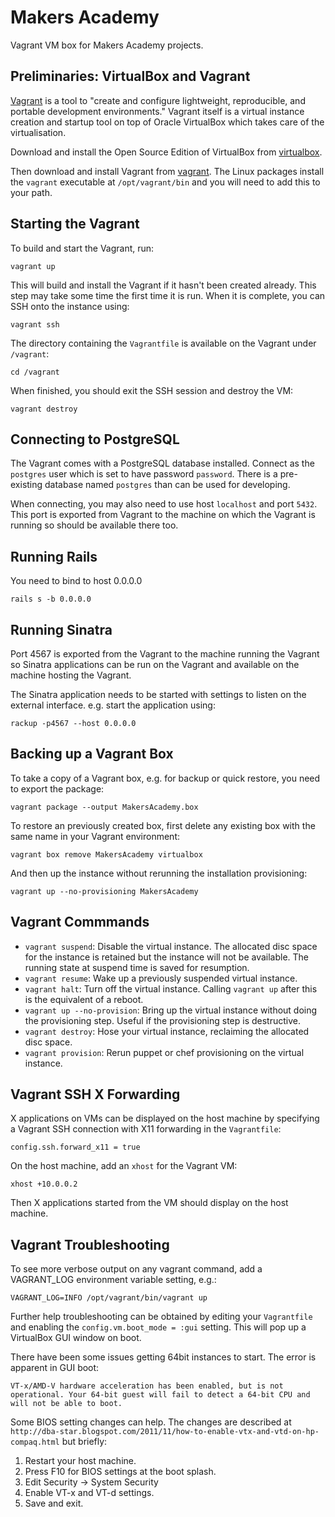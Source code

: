 Makers Academy
===============
Vagrant VM box for Makers Academy projects.


Preliminaries: VirtualBox and Vagrant
-------------------------------------
[Vagrant][vagrant] is a tool to "create and configure lightweight, reproducible,
and portable development environments." Vagrant itself is a virtual instance
creation and startup tool on top of Oracle VirtualBox which takes care of the
virtualisation.

Download and install the Open Source Edition of VirtualBox from [virtualbox].

Then download and install Vagrant from [vagrant]. The Linux packages install
the `vagrant` executable at `/opt/vagrant/bin` and you will need to add this to
your path.


Starting the Vagrant
--------------------
To build and start the Vagrant, run:

    vagrant up

This will build and install the Vagrant if it hasn't been created already. This
step may take some time the first time it is run. When it is complete, you can
SSH onto the instance using:

    vagrant ssh

The directory containing the `Vagrantfile` is available on the Vagrant under
`/vagrant`:

    cd /vagrant

When finished, you should exit the SSH session and destroy the VM:

    vagrant destroy


Connecting to PostgreSQL
------------------------
The Vagrant comes with a PostgreSQL database installed. Connect as the
`postgres` user which is set to have password `password`. There is a
pre-existing database named `postgres` than can be used for developing.

When connecting, you may also need to use host `localhost` and port `5432`.
This port is exported from Vagrant to the machine on which the Vagrant is
running so should be available there too.

Running Rails
--------------

You need to bind to host 0.0.0.0

```
rails s -b 0.0.0.0
```


Running Sinatra
---------------
Port 4567 is exported from the Vagrant to the machine running the Vagrant so
Sinatra applications can be run on the Vagrant and available on the machine
hosting the Vagrant.

The Sinatra application needs to be started with settings to listen on the
external interface. e.g. start the application using:

    rackup -p4567 --host 0.0.0.0


Backing up a Vagrant Box
------------------------
To take a copy of a Vagrant box, e.g. for backup or quick restore, you need
to export the package:

    vagrant package --output MakersAcademy.box

To restore an previously created box, first delete any existing box with
the same name in your Vagrant environment:

    vagrant box remove MakersAcademy virtualbox

And then up the instance without rerunning the installation provisioning:

    vagrant up --no-provisioning MakersAcademy


Vagrant Commmands
-----------------
* `vagrant suspend`: Disable the virtual instance. The allocated disc space
  for the instance is retained but the instance will not be available. The
  running state at suspend time is saved for resumption.
* `vagrant resume`: Wake up a previously suspended virtual instance.
* `vagrant halt`: Turn off the virtual instance. Calling `vagrant up` after
  this is the equivalent of a reboot.
* `vagrant up --no-provision`: Bring up the virtual instance without doing
  the provisioning step. Useful if the provisioning step is destructive.
* `vagrant destroy`: Hose your virtual instance, reclaiming the allocated disc
  space.
* `vagrant provision`: Rerun puppet or chef provisioning on the virtual instance.


Vagrant SSH X Forwarding
------------------------
X applications on VMs can be displayed on the host machine by specifying a
Vagrant SSH connection with X11 forwarding in the `Vagrantfile`:

    config.ssh.forward_x11 = true

On the host machine, add an `xhost` for the Vagrant VM:

    xhost +10.0.0.2

Then X applications started from the VM should display on the host machine.


Vagrant Troubleshooting
-----------------------
To see more verbose output on any vagrant command, add a VAGRANT_LOG environment
variable setting, e.g.:

    VAGRANT_LOG=INFO /opt/vagrant/bin/vagrant up

Further help troubleshooting can be obtained by editing your `Vagrantfile` and
enabling the `config.vm.boot_mode = :gui` setting. This will pop up a VirtualBox
GUI window on boot.

There have been some issues getting 64bit instances to start. The error is
apparent in GUI boot:

    VT-x/AMD-V hardware acceleration has been enabled, but is not
    operational. Your 64-bit guest will fail to detect a 64-bit CPU and
    will not be able to boot.

Some BIOS setting changes can help. The changes are described at
`http://dba-star.blogspot.com/2011/11/how-to-enable-vtx-and-vtd-on-hp-compaq.html`
but briefly:

1. Restart your host machine.
2. Press F10 for BIOS settings at the boot splash.
3. Edit Security -> System Security
4. Enable VT-x and VT-d settings.
5. Save and exit.


[virtualbox]: https://www.virtualbox.org/wiki/Downloads
[vagrant]: http://vagrantup.com
[skel]: https://github.com/DataMinerUK/skel
